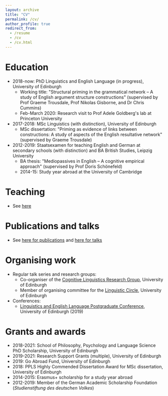 ```yaml
---
layout: archive
title: "CV"
permalink: /cv/
author_profile: true
redirect_from:
  - /resume
  - /cv
  - /cv.html
---
```


Education
======
* 2018-now: PhD Linguistics and English Language (in progress), University of Edinburgh
  * Working title: "Structural priming in the grammatical network – A study of English argument structure constructions" (supervised by Prof Graeme Trousdale, Prof Nikolas Gisborne, and Dr Chris Cummins)
  * Feb-March 2020: Research visit to Prof Adele Goldberg's lab at Princeton University
* 2017-2018: MSc Linguistics (with distinction), University of Edinburgh
  * MSc dissertation: "Priming as evidence of links between constructions: A study of aspects of the English resultative network" (supervised by Graeme Trousdale)
* 2012-2019: Staatsexamen for teaching English and German at secondary schools (with distinction) and BA British Studies, Leipzig University
  * BA thesis: "Mediopassives in English – A cognitive empirical approach" (supervised by Prof Doris Schönefeld)
  * 2014-15: Study year abroad at the University of Cambridge

Teaching
======
* See <a href="https://tungerer.github.io/teaching/">here</a>

Publications and talks
======
* See <a href="https://tungerer.github.io/publications/">here for publications</a> and <a href="https://tungerer.github.io/talks/">here for talks</a>
  
Organising work
======
* Regular talk series and research groups:
  * Co-organiser of the <a href="https://www.ed.ac.uk/ppls/linguistics-and-english-language/research/talks-and-reading-groups/cognitive-linguistics">Cognitive Linguistics Research Group</a>, University of Edinburgh
  * Member of organising committee for the <a href="https://www.ed.ac.uk/ppls/linguistics-and-english-language/research/talks-and-reading-groups/linguistic-circle">Linguistic Circle</a>, University of Edinburgh
* Conferences:
  * <a href="https://pgc.lel.ed.ac.uk/archive/2019/">Linguistics and English Language Postgraduate Conference</a>,  University of Edinburgh (2019)

Grants and awards
======
* 2018-2021: School of Philosophy, Psychology and Language Science PhD Scholarship, University of Edinburgh
* 2019-2021: Research Support Grants (multiple), University of Edinburgh
* 2019: Go Abroad Fund, University of Edinburgh
* 2018: PPLS Highly Commended Dissertation Award for MSc dissertation, University of Edinburgh
* 2014-2015: Erasmus+ scholarship for a study year abroad
* 2012-2019: Member of the German Academic Scholarship Foundation (<i>Studienstiftung des deutschen Volkes</i>)
  